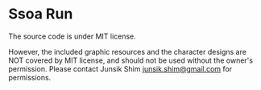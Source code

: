 # Ssoa Run

The source code is under MIT license.

However, the included graphic resources and the character designs are NOT covered by MIT license, and should not be used without the owner's permission. Please contact Junsik Shim <junsik.shim@gmail.com> for permissions.